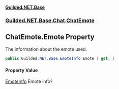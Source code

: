
#### [Guilded.NET.Base](index 'index')
### [Guilded.NET.Base.Chat](index#Guilded_NET_Base_Chat 'Guilded.NET.Base.Chat').[ChatEmote](ChatEmote 'Guilded.NET.Base.Chat.ChatEmote')
## ChatEmote.Emote Property
The information about the emote used.  
```csharp
public Guilded.NET.Base.EmoteInfo Emote { get; }
```

#### Property Value
[EmoteInfo](EmoteInfo 'Guilded.NET.Base.EmoteInfo')
Emote info?
